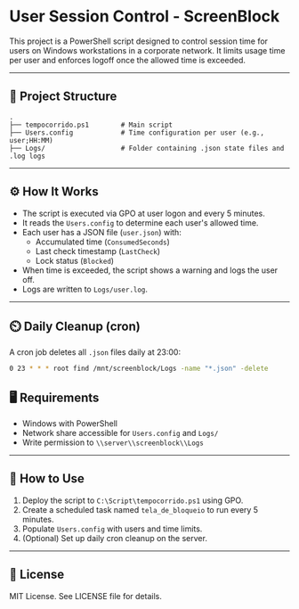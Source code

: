 # User Session Control - ScreenBlock

This project is a PowerShell script designed to control session time for users on Windows workstations in a corporate network. It limits usage time per user and enforces logoff once the allowed time is exceeded.

---

## 📂 Project Structure

```
.
├── tempocorrido.ps1        # Main script
├── Users.config            # Time configuration per user (e.g., user;HH:MM)
├── Logs/                   # Folder containing .json state files and .log logs
```

---

## ⚙️ How It Works

- The script is executed via GPO at user logon and every 5 minutes.
- It reads the `Users.config` to determine each user's allowed time.
- Each user has a JSON file (`user.json`) with:
  - Accumulated time (`ConsumedSeconds`)
  - Last check timestamp (`LastCheck`)
  - Lock status (`Blocked`)
- When time is exceeded, the script shows a warning and logs the user off.
- Logs are written to `Logs/user.log`.

---

## ⏲️ Daily Cleanup (cron)

A cron job deletes all `.json` files daily at 23:00:

```bash
0 23 * * * root find /mnt/screenblock/Logs -name "*.json" -delete
```

## 🖥️ Requirements

- Windows with PowerShell
- Network share accessible for `Users.config` and `Logs/`
- Write permission to `\\server\\screenblock\\Logs`

---

## 🚀 How to Use

1. Deploy the script to `C:\Script\tempocorrido.ps1` using GPO.
2. Create a scheduled task named `tela_de_bloqueio` to run every 5 minutes.
3. Populate `Users.config` with users and time limits.
4. (Optional) Set up daily cron cleanup on the server.

---

## 📄 License

MIT License. See LICENSE file for details.